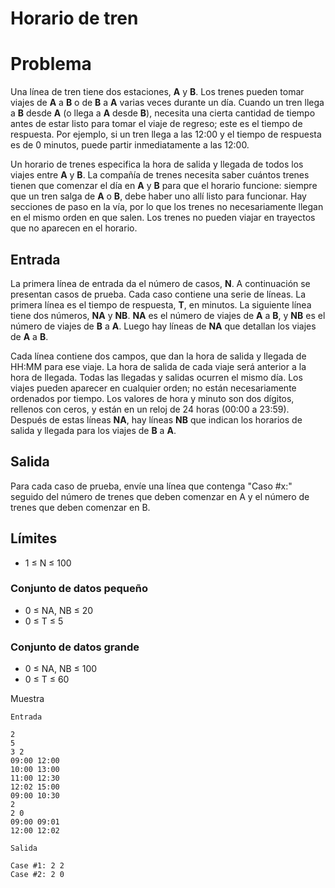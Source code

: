 # Horario de tren
# Problema

Una línea de tren tiene dos estaciones, **A** y **B**. Los trenes pueden tomar viajes de **A** a **B** o de **B** a **A** varias veces durante un día. Cuando un tren llega a **B** desde **A** (o llega a **A** desde **B**), necesita una cierta cantidad de tiempo antes de estar listo para tomar el viaje de regreso; este es el tiempo de respuesta. Por ejemplo, si un tren llega a las 12:00 y el tiempo de respuesta es de 0 minutos, puede partir inmediatamente a las 12:00.

Un horario de trenes especifica la hora de salida y llegada de todos los viajes entre **A** y **B**. La compañía de trenes necesita saber cuántos trenes tienen que comenzar el día en **A** y **B** para que el horario funcione: siempre que un tren salga de **A** o **B**, debe haber uno allí listo para funcionar. Hay secciones de paso en la vía, por lo que los trenes no necesariamente llegan en el mismo orden en que salen. Los trenes no pueden viajar en trayectos que no aparecen en el horario.

## Entrada

La primera línea de entrada da el número de casos, **N**. A continuación se presentan casos de prueba.
Cada caso contiene una serie de líneas. La primera línea es el tiempo de respuesta, **T**, en minutos. La siguiente línea tiene dos números, **NA** y **NB**. **NA** es el número de viajes de **A** a **B**, y **NB** es el número de viajes de **B** a **A**. Luego hay líneas de **NA** que detallan los viajes de **A** a **B**.

Cada línea contiene dos campos, que dan la hora de salida y llegada de HH:MM para ese viaje. La hora de salida de cada viaje será anterior a la hora de llegada. Todas las llegadas y salidas ocurren el mismo día. Los viajes pueden aparecer en cualquier orden; no están necesariamente ordenados por tiempo. Los valores de hora y minuto son dos dígitos, rellenos con ceros, y están en un reloj de 24 horas (00:00 a 23:59).
Después de estas líneas **NA**, hay líneas **NB** que indican los horarios de salida y llegada para los viajes de **B** a **A**.

## Salida

Para cada caso de prueba, envíe una línea que contenga "Caso #x:" seguido del número de trenes que deben comenzar en A y el número de trenes que deben comenzar en B.

## Límites

* 1 ≤ N ≤ 100

### Conjunto de datos pequeño

* 0 ≤ NA, NB ≤ 20
* 0 ≤ T ≤ 5

### Conjunto de datos grande

* 0 ≤ NA, NB ≤ 100
* 0 ≤ T ≤ 60

Muestra

```
Entrada

2
5
3 2
09:00 12:00
10:00 13:00
11:00 12:30
12:02 15:00
09:00 10:30
2
2 0
09:00 09:01
12:00 12:02

Salida

Case #1: 2 2
Case #2: 2 0

```
